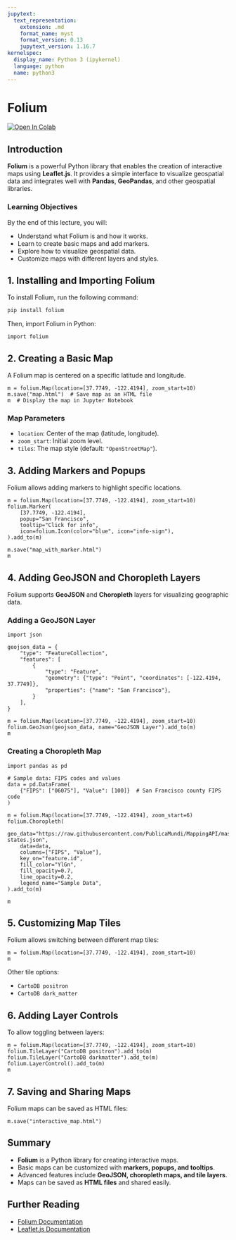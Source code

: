 ```yaml
---
jupytext:
  text_representation:
    extension: .md
    format_name: myst
    format_version: 0.13
    jupytext_version: 1.16.7
kernelspec:
  display_name: Python 3 (ipykernel)
  language: python
  name: python3
---
```


# Folium

[![Open In Colab](https://colab.research.google.com/assets/colab-badge.svg)](https://colab.research.google.com/github/giswqs/geog-510/blob/main/book/geospatial/folium.ipynb)

## Introduction
**Folium** is a powerful Python library that enables the creation of interactive maps using **Leaflet.js**. It provides a simple interface to visualize geospatial data and integrates well with **Pandas**, **GeoPandas**, and other geospatial libraries.

### Learning Objectives
By the end of this lecture, you will:
- Understand what Folium is and how it works.
- Learn to create basic maps and add markers.
- Explore how to visualize geospatial data.
- Customize maps with different layers and styles.

## 1. Installing and Importing Folium
To install Folium, run the following command:

```bash
pip install folium
```

Then, import Folium in Python:

```{code-cell} ipython3
import folium
```

## 2. Creating a Basic Map
A Folium map is centered on a specific latitude and longitude.

```{code-cell} ipython3
m = folium.Map(location=[37.7749, -122.4194], zoom_start=10)
m.save("map.html")  # Save map as an HTML file
m  # Display the map in Jupyter Notebook
```

### Map Parameters
- `location`: Center of the map (latitude, longitude).
- `zoom_start`: Initial zoom level.
- `tiles`: The map style (default: `"OpenStreetMap"`).

## 3. Adding Markers and Popups
Folium allows adding markers to highlight specific locations.

```{code-cell} ipython3
m = folium.Map(location=[37.7749, -122.4194], zoom_start=10)
folium.Marker(
    [37.7749, -122.4194],
    popup="San Francisco",
    tooltip="Click for info",
    icon=folium.Icon(color="blue", icon="info-sign"),
).add_to(m)

m.save("map_with_marker.html")
m
```

## 4. Adding GeoJSON and Choropleth Layers
Folium supports **GeoJSON** and **Choropleth** layers for visualizing geographic data.

### Adding a GeoJSON Layer

```{code-cell} ipython3
import json

geojson_data = {
    "type": "FeatureCollection",
    "features": [
        {
            "type": "Feature",
            "geometry": {"type": "Point", "coordinates": [-122.4194, 37.7749]},
            "properties": {"name": "San Francisco"},
        }
    ],
}

m = folium.Map(location=[37.7749, -122.4194], zoom_start=10)
folium.GeoJson(geojson_data, name="GeoJSON Layer").add_to(m)
m
```

### Creating a Choropleth Map

```{code-cell} ipython3
import pandas as pd

# Sample data: FIPS codes and values
data = pd.DataFrame(
    {"FIPS": ["06075"], "Value": [100]}  # San Francisco county FIPS code
)

m = folium.Map(location=[37.7749, -122.4194], zoom_start=6)
folium.Choropleth(
    geo_data="https://raw.githubusercontent.com/PublicaMundi/MappingAPI/master/data/geojson/us-states.json",
    data=data,
    columns=["FIPS", "Value"],
    key_on="feature.id",
    fill_color="YlGn",
    fill_opacity=0.7,
    line_opacity=0.2,
    legend_name="Sample Data",
).add_to(m)

m
```

## 5. Customizing Map Tiles
Folium allows switching between different map tiles:

```{code-cell} ipython3
m = folium.Map(location=[37.7749, -122.4194], zoom_start=10)
m
```

Other tile options:
- `CartoDB positron`
- `CartoDB dark_matter`

## 6. Adding Layer Controls
To allow toggling between layers:

```{code-cell} ipython3
m = folium.Map(location=[37.7749, -122.4194], zoom_start=10)
folium.TileLayer("CartoDB positron").add_to(m)
folium.TileLayer("CartoDB darkmatter").add_to(m)
folium.LayerControl().add_to(m)
m
```

## 7. Saving and Sharing Maps
Folium maps can be saved as HTML files:

```{code-cell} ipython3
m.save("interactive_map.html")
```

## Summary
- **Folium** is a Python library for creating interactive maps.
- Basic maps can be customized with **markers, popups, and tooltips**.
- Advanced features include **GeoJSON, choropleth maps, and tile layers**.
- Maps can be saved as **HTML files** and shared easily.

## Further Reading
- [Folium Documentation](https://python-visualization.github.io/folium/)
- [Leaflet.js Documentation](https://leafletjs.com/)
